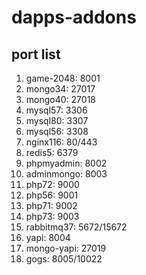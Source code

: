 # dapps-addons

## port list

1. game-2048: 8001
2. mongo34: 27017
3. mongo40: 27018
4. mysql57: 3306
5. mysql80: 3307
6. mysql56: 3308
7. nginx116: 80/443
8. redis5: 6379
9. phpmyadmin: 8002
10. adminmongo: 8003
11. php72: 9000
12. php56: 9001
13. php71: 9002
14. php73: 9003
15. rabbitmq37: 5672/15672
16. yapi: 8004
17. mongo-yapi: 27019
18. gogs: 8005/10022